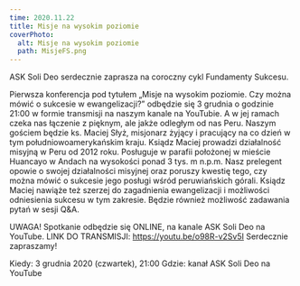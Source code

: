 ```yaml
---
time: 2020.11.22
title: Misje na wysokim poziomie
coverPhoto:
  alt: Misje na wysokim poziomie
  path: MisjeFS.png
---
```

ASK Soli Deo serdecznie zaprasza na coroczny cykl Fundamenty Sukcesu.

Pierwsza konferencja pod tytułem „Misje na wysokim poziomie. Czy można mówić o sukcesie w ewangelizacji?” odbędzie się 3 grudnia o godzinie 21:00 w formie transmisji na naszym kanale na YouTubie. A w jej ramach czeka nas łączenie z pięknym, ale jakże odległym od nas Peru. Naszym gościem będzie ks. Maciej Słyż, misjonarz żyjący i pracujący na co dzień w tym południowoamerykańskim kraju. Ksiądz Maciej prowadzi działalność misyjną w Peru od 2012 roku. Posługuje w parafii położonej w mieście Huancayo w Andach na wysokości ponad 3 tys. m n.p.m.
Nasz prelegent opowie o swojej działalności misyjnej oraz poruszy kwestię tego, czy można mówić o sukcesie jego posługi wśród peruwiańskich górali. Ksiądz Maciej nawiąże też szerzej do zagadnienia ewangelizacji i możliwości odniesienia sukcesu w tym zakresie. Będzie również możliwość zadawania pytań w sesji Q&A.

UWAGA!
Spotkanie odbędzie się ONLINE, na kanale ASK Soli Deo na YouTube.
LINK DO TRANSMISJI: https://youtu.be/o98R-v2Sv5I
Serdecznie zapraszamy!

Kiedy: 3 grudnia 2020 (czwartek), 21:00
Gdzie: kanał ASK Soli Deo na YouTube